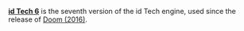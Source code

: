 [**id Tech 6**](https://en.wikipedia.org/wiki/Id_Tech_6) is the seventh version of the id Tech engine, used since the release of [Doom (2016)](https://steamdb.info/app/379720/).

